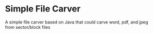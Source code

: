 # Simple File Carver
 A simple file carver based on Java that could carve word, pdf, and jpeg from sector/block files
